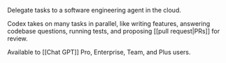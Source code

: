 Delegate tasks to a software engineering agent in the cloud.

Codex takes on many tasks in parallel, like writing features, answering codebase questions, running tests, and proposing [[pull request|PRs]] for review.

Available to [[Chat GPT]] Pro, Enterprise, Team, and Plus users.